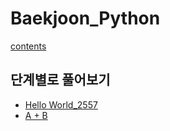 # Baekjoon_Python
[contents](../README.md)
## 단계별로 풀어보기
- [Hello World_2557](Hello_World_2557/Hello_World_2557.md)
- [A + B](A+B_1000/A+B_1000.MD)